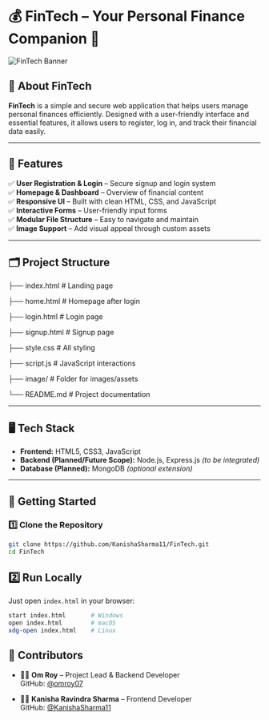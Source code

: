 # 💰 FinTech – Your Personal Finance Companion 🚀

![FinTech Banner]([image/home.png]) <!-- Replace with your actual image path -->

## 🌟 About FinTech

**FinTech** is a simple and secure web application that helps users manage personal finances efficiently. Designed with a user-friendly interface and essential features, it allows users to register, log in, and track their financial data easily.

---

## 🎯 Features

✅ **User Registration & Login** – Secure signup and login system  
✅ **Homepage & Dashboard** – Overview of financial content  
✅ **Responsive UI** – Built with clean HTML, CSS, and JavaScript  
✅ **Interactive Forms** – User-friendly input forms  
✅ **Modular File Structure** – Easy to navigate and maintain  
✅ **Image Support** – Add visual appeal through custom assets  

---

## 🗂️ Project Structure

├── index.html # Landing page

├── home.html # Homepage after login

├── login.html # Login page

├── signup.html # Signup page

├── style.css # All styling

├── script.js # JavaScript interactions

├── image/ # Folder for images/assets

└── README.md # Project documentation

---

## 🖥️ Tech Stack

- **Frontend:** HTML5, CSS3, JavaScript  
- **Backend (Planned/Future Scope):** Node.js, Express.js *(to be integrated)*  
- **Database (Planned):** MongoDB *(optional extension)*  

---

## 🚀 Getting Started

### 1️⃣ Clone the Repository

```bash
git clone https://github.com/KanishaSharma11/FinTech.git
cd FinTech
```
## 2️⃣ Run Locally

Just open `index.html` in your browser:

```bash
start index.html       # Windows  
open index.html        # macOS  
xdg-open index.html    # Linux  
```
## 👥 Contributors

- 👨‍💻 **Om Roy** – Project Lead & Backend Developer  
  GitHub: [@omroy07](https://github.com/omroy07)
  
- 👩‍💻 **Kanisha Ravindra Sharma** – Frontend Developer  
  GitHub: [@KanishaSharma11](https://github.com/KanishaSharma11)
